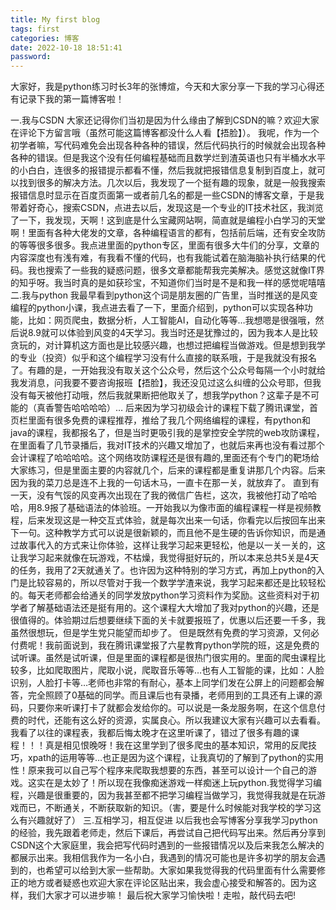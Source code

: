 ```yaml
---
title: My first blog
tags: first
categories: 博客
date: 2022-10-18 18:51:41
password:
---
```


大家好，我是python练习时长3年的张博煊，今天和大家分享一下我的学习心得还有记录下我的第一篇博客啦！

一.我与CSDN
大家还记得你们当初是因为什么缘由了解到CSDN的嘛？欢迎大家在评论下方留言哦（虽然可能这篇博客都没什么人看【捂脸】）。
我呢，作为一个初学者嘛，写代码难免会出现各种各种的错误，然后代码执行的时候就会出现各种各种的错误。但是我这个没有任何编程基础而且数学烂到渣英语也只有半桶水水平的小白白，连很多的报错提示都看不懂，然后我就把报错信息复制到百度上，就可以找到很多的解决方法。几次以后，我发现了一个挺有趣的现象，就是一般我搜索报错信息时显示在百度页面第一或者前几名的都是一些CSDN的博客文章，于是我带着好奇心，搜索CSDN，点进去以后，发现这是一个专业的IT技术社区，我浏览了一下，我发现，天啊！这到底是什么宝藏网站啊，简直就是编程小白学习的天堂啊！里面有各种大佬发的文章，各种编程语言的都有，包括前后端，还有安全攻防的等等很多很多。我点进里面的python专区，里面有很多大牛们的分享，文章的内容深度也有浅有难，有我看不懂的代码，也有我能试着在脑海脑补执行结果的代码。我也搜索了一些我的疑惑问题，很多文章都能帮我完美解决。感觉这就像IT界的知乎呀。我当时真的是如获珍宝，不知道你们当时是不是和我一样的感觉呢嘻嘻
二.我与python
我最早看到python这个词是朋友圈的广告里，当时推送的是风变编程的python小课，我点进去看了一下，里面介绍到，python可以实现各种功能，比如：网页爬虫，数据分析，人工智能AI，自动化等等…我想嗯是很强哦，然后说8.9就可以体验到风变的4天学习。我当时还是犹豫过的，因为我本人是比较贪玩的，对计算机这方面也是比较感兴趣，也想过把编程当做游戏。但是想到我学的专业（投资）似乎和这个编程学习没有什么直接的联系哦，于是我就没有报名了。有趣的是，一开始我没有取关这个公众号，然后这个公众号每隔一个小时就给我发消息，问我要不要咨询报班【捂脸】，我还没见过这么纠缠的公众号耶，但我没有每天被他打动哦，然后我就果断把他取关了，想我学python？这辈子是不可能的（真香警告哈哈哈哈）…
后来因为学习初级会计的课程下载了腾讯课堂，首页栏里面有很多免费的课程推荐，推给了我几个网络编程的课程，有python和java的课程，我都报名了，但是当时更吸引我的是掌控安全学院的web攻防课程，在里面看了几节录播后，我对IT技术的兴趣又增加了，也就后来再也没有看过那个会计课程了哈哈哈哈。这个网络攻防课程还是很有趣的,里面还有个专门的靶场给大家练习，但是里面主要的内容就几个，后来的课程都是重复讲那几个内容。后来因为我的菜刀总是连不上我的一句话木马，一直卡在那一关，就放弃了。
直到有一天，没有气馁的风变再次出现在了我的微信广告栏，这次，我被他打动了哈哈哈，用8.9报了基础语法的体验班。一开始我以为像市面的编程课程一样是视频教程，后来发现这是一种交互式体验，就是每次出来一句话，你看完以后按回车出来下一句。这种教学方式可以说是很新颖的，而且他不是生硬的告诉你知识，而是通过故事代入的方式来让你体验，这样让我学习起来更轻松，他是以一关一关的，这让我学习起来就像在玩游戏，不枯燥，我觉得挺好玩的，所以本来总共5关是4天的任务，我用了2天就通关了。也许因为这种特别的学习方式，再加上python的入门是比较容易的，所以尽管对于我一个数学学渣来说，我学习起来都还是比较轻松的。每天老师都会给通关的同学发放python学习资料作为奖励。这些资料对于初学者了解基础语法还是挺有用的。这个课程大大增加了我对python的兴趣，还是很值得的。体验期过后想要继续下面的关卡就要报班了，优惠以后还要一千多，我虽然很想玩，但是学生党只能望而却步了。
但是既然有免费的学习资源，又何必付费呢！我前面说到，我在腾讯课堂报了六星教育python学院的班，这是免费的试听课。虽然是试听课，但是里面的课程都是很热门很实用的。里面的爬虫课程比较多，比如爬取图片，爬取小说，爬取音乐等等…也有人工智能的课，比如：人脸识别，人脸打卡等…老师也非常的有耐心，基本上同学们发在公屏上的问题都会解答，完全照顾了0基础的同学。而且课后也有录播，老师用到的工具还有上课的源码，只要你来听课打卡了就都会发给你的。可以说是一条龙服务啊，在这个信息付费的时代，还能有这么好的资源，实属良心。所以我建议大家有兴趣可以去看看。我看了以往的课程表，我都后悔太晚才在这里听课了，错过了很多有趣的课程！！！真是相见恨晚呀！我在这里学到了很多爬虫的基本知识，常用的反爬技巧，xpath的运用等等…也正是因为这个课程，让我真切的了解到了python的实用性！原来我可以自己写个程序来爬取我想要的东西，甚至可以设计一个自己的游戏。这实在是太妙了！所以现在我像痴迷游戏一样痴迷上玩python.我觉得学习编程，兴趣是很重要的，因为我甚至都不把学习编程当做学习，我觉得我就是在玩游戏而已，不断通关，不断获取新的知识。（害，要是什么时候能对我学校的学习这么有兴趣就好了）
三.互相学习，相互促进
以后我也会写博客分享我学习python的经验，我先跟着老师走，然后下课后，再尝试自己把代码写出来。然后再分享到CSDN这个大家庭里，我会把写代码时遇到的一些报错情况以及后来我怎么解决的都展示出来。我相信我作为一名小白，我遇到的情况可能也是许多初学的朋友会遇到的，也希望可以给到大家一些帮助。大家如果我觉得我的代码里面有什么需要修正的地方或者疑惑也欢迎大家在评论区贴出来，我会虚心接受和解答的。因为这样，我们大家才可以进步嘛！
最后祝大家学习愉快啦！走啦，敲代码去吧!